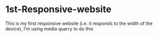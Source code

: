 # 1st-Responsive-website
This is my first responsive website (i.e. it responds to the width of the device), I'm using media quarry to do this
